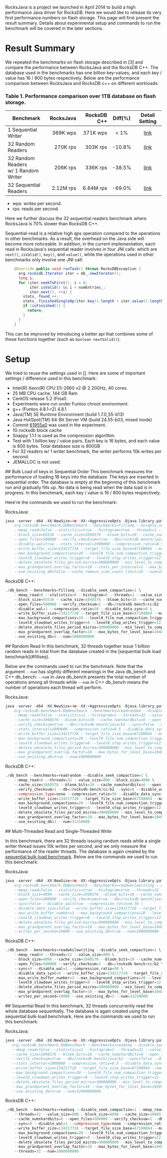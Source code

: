 RocksJava is a project we launched in April 2014 to build a high performance Java driver for RocksDB.  Here we would like to release its very first performance numbers on flash storage.  This page will first present the result summary.  Details about experimental setup and commands to run the benchmark will be covered in the later sections.

# Result Summary
We repeated the benchmarks on flash storage described in [3] and compare the performance between RocksJava and the RocksDB C++.  The database used in the benchmarks has one billion key-values, and each key / value has 16 / 800 bytes respectively.  Below are the performance comparison between RocksJava and RocksDB c++ on different workloads:

### Table 1.  Performance comparison over 1TB database on flash storage.
| Benchmark                               | RocksJava | RocksDB C++ | Diff(%) |     Detail Setting      |
|-----------------------------------------|----------:|------------:|:-------:|:-----------------------:|
|1 Sequential Writer                      |  369K wps |   371K wps  |   < 1%  | [link](#fillseq)        |
|32 Random Readers	                  |  270K rps |   303K rps  | -10.8%  | [link](#readrandom)     |
|32 Random Readers <br/>w/ 1 Random Writer|  206K rps |   336K rps  | -38.5%  | [link](#readwhilewriting) |
|32 Sequential Readers                    | 2.12M rps |  6.84M rps  | -69.0%  | [link](#readseq)|
* wps: writes per second.
* rps: reads per second.

Here we further discuss the 32 sequential readers benchmark where RocksJava is 70% slower than RocksDB C++.

Sequential-read is a relative high qps operation compared to the operations in other benchmarks. As a result, the overhead on the Java side will become more noticeable. In addition, in the current implementation, each read in RocksJava's sequential reader involves in four JNI calls: which are `next()`, `isValid()`, `key()`, and `value()`, while the operations used in other benchmarks only involve one JNI call:

```java
    @Override public void runTask() throws RocksDBException {
      org.rocksdb.Iterator iter = db_.newIterator();
      long i;
      for (iter.seekToFirst(), i = 0;
           iter.isValid() && i < numEntries_;
           iter.next(), ++i) {
        stats_.found_++;
        stats_.finishedSingleOp(iter.key().length + iter.value().length);
        if (isFinished()) {
          return;
        }
      }
    }
```

This can be improved by introducing a better api that combines some of these functions together (such as `boolean nextValid()`).

# Setup
We tried to reuse the settings used in [].  Here are some of important settings / difference used in this benchmark:

* Intel(R) Xeon(R) CPU E5-2660 v2 @ 2.20GHz, 40 cores.
* 25 MB CPU cache, 144 GB Ram
* CentOS release 5.2 (Final).
* Experiments were run under Funtoo chroot environment.
* g++ (Funtoo 4.8.1-r2) 4.8.1
* Java(TM) SE Runtime Environment (build 1.7.0_55-b13)
* Java HotSpot(TM) 64-Bit Server VM (build 24.55-b03, mixed mode)
* Commit [61955a0](https://github.com/facebook/rocksdb/commit/61955a0dda8222673196cd81a0afe92bbc61575a) was used in the experiment.
* 1G rocksdb block cache
* Snappy 1.1.1 is used as the compression algorithm.
* Test with 1 billion key / value pairs. Each key is 16 bytes, and each value is 800 bytes. Total database size is 800GB
* For 32 readers w/ 1 writer benchmark, the writer performs 10k writes per second.
* JEMALLOC is not used.

<a name="fillseq"/>
## Bulk Load of keys in Sequential Order
This benchmark measures the performance of loading 1B keys into the database. The keys are inserted in sequential order. The database is empty at the beginning of this benchmark run and gradually fills up. No data is being read when the data load is in progress.  In this benchmark, each key / value is 16 / 800 bytes respectively.

Here're the commands we used to run the benchmark:

RocksJava:

```c++
java -server -d64 -XX:NewSize=4m -XX:+AggressiveOpts -Djava.library.path=.:../ -cp rocksdbjni.jar:.:./* \
    org.rocksdb.benchmark.DbBenchmark --benchmarks=fillseq --disable_seek_compaction=true \
    --mmap_read=false --statistics=true --histogram=true --threads=1 --value_size=800 \
    --block_size=65536 --cache_size=1048576 --bloom_bits=10 --cache_numshardbits=4 \
    --open_files=500000 --verify_checksum=true --db=/rocksdb-bench/java/b2 --sync=false \
    --disable_wal=true --stats_interval=1000000 --compression_ratio=0.50 --disable_data_sync=0 \
    --write_buffer_size=134217728 --target_file_size_base=67108864 --max_write_buffer_number=3 \
    --max_background_compactions=20 --level0_file_num_compaction_trigger=4 \
    --level0_slowdown_writes_trigger=8 --level0_stop_writes_trigger=12 --num_levels=6 \
    --delete_obsolete_files_period_micros=300000000 --min_level_to_compress=0
    --max_grandparent_overlap_factor=10 --stats_per_interval=1 --max_bytes_for_level_base=10485760 \
    --use_existing_db=false --cache_remove_scan_count_limit=16 --num=1000000000
```
RocksDB C++:
```c++
./db_bench --benchmarks=fillseq --disable_seek_compaction=1 \
    --mmap_read=0 --statistics=0 --histogram=0 --threads=1 --value_size=800 \
    --block_size=65536 --cache_size=1048576 --bloom_bits=10 --cache_numshardbits=4 \
    --open_files=500000 --verify_checksum=1 --db=/rocksdb-bench/cc/b2 --sync=0 \
    --disable_wal=1 --compression_ratio=50 --disable_data_sync=0 \
    --write_buffer_size=134217728 --target_file_size_base=67108864 --max_write_buffer_number=3 \
    --max_background_compactions=20 --level0_file_num_compaction_trigger=4 \
    --level0_slowdown_writes_trigger=8 --level0_stop_writes_trigger=12 --num_levels=6 \
    --delete_obsolete_files_period_micros=300000000 --min_level_to_compress=0 \
    --max_grandparent_overlap_factor=10 --max_bytes_for_level_base=10485760 \
    --use_existing_db=0 --num=1000000000
```

<a name="readrandom"/>
## Random Read
In this benchmark, 32 threads together issue 1 billion random reads in total from the database created in the [sequential bulk load benchmark](#fillseq).

Below are the commands used to run the benchmark.  Note that the argument `--num` has slightly different meanings in the Java db_bench and C++ db_bench:  `--num` in Java db_bench presents the total number of operations among all threads while `--num` in C++ db_bench means the number of operations each thread will perform.

RocksJava:
```C++
java -server -d64 -XX:NewSize=4m -XX:+AggressiveOpts -Djava.library.path=.:../ -cp rocksdbjni.jar:.:./*
    org.rocksdb.benchmark.DbBenchmark --benchmarks=readrandom --disable_seek_compaction=true \
    --mmap_read=false --statistics=1 --histogram=1 --threads=32 --value_size=800 --block_size=4096 \
    --cache_size=1048576 --bloom_bits=10 --cache_numshardbits=6 --open_files=500000 \
    --verify_checksum=true --db=/rocksdb-bench/java/b2 --sync=false --disable_wal=true \
    --stats_interval=1000000 --compression_ratio=0.5 --disable_data_sync=false \
    --write_buffer_size=134217728 --target_file_size_base=67108864 --max_write_buffer_number=3 \
    --max_background_compactions=20 --level0_file_num_compaction_trigger=4 \
    --level0_slowdown_writes_trigger=8 --level0_stop_writes_trigger=12 --num_levels=6 \
    --delete_obsolete_files_period_micros=300000000 --min_level_to_compress=2 \
    --max_grandparent_overlap_factor=10 --max_bytes_for_level_base=10485760 \
    --use_existing_db=true --num=1000000000
```
RocksDB C++:
```C++
./db_bench --benchmarks=readrandom --disable_seek_compaction=1 \
    --mmap_read=0 --threads=32 --value_size=800 --block_size=4096 \
    --cache_size=1048576 --bloom_bits=10 --cache_numshardbits=6 --open_files=500000 \
    --verify_checksum=1 --db=/rocksdb-bench/cc/b2 --sync=0 --disable_wal=1 \
    --compression_type=none --compression_ratio=50 --disable_data_sync=0 \
    --write_buffer_size=134217728 --target_file_size_base=67108864 --max_write_buffer_number=3 \
    --max_background_compactions=20 --level0_file_num_compaction_trigger=4 \
    --level0_slowdown_writes_trigger=8 --level0_stop_writes_trigger=12 --num_levels=6 \
    --delete_obsolete_files_period_micros=300000000 --min_level_to_compress=2 \
    --max_grandparent_overlap_factor=10 --max_bytes_for_level_base=10485760 \
    --use_existing_db=1 --num=31250000
```

<a name="readwhilewriting"/>
## Multi-Threaded Read and Single-Threaded Write

In this benchmark, there are 32 threads issuing random reads while a single writer thread issues 10k writes per second, and we only measure the performance of the reader threads.  The database is again created by the [sequential bulk-load benchmark](#fillseq).  Below are the commands we used to run this benchmark:

RocksJava:
```C++
java -server -d64 -XX:NewSize=4m -XX:+AggressiveOpts -Djava.library.path=.:../ -cp rocksdbjni.jar:.:./* \
    org.rocksdb.benchmark.DbBenchmark --benchmarks=readwhilewriting --disable_seek_compaction=true \
    --mmap_read=false --statistics=true --histogram=true --threads=32 --value_size=800 \
    --block_size=4096 --cache_size=1048576 --bloom_bits=10 --cache_numshardbits=6 \
    --open_files=500000 --verify_checksum=true --db=/rocksdb-bench/java/b2 \
    --sync=false --disable_wal=true --compression_ratio=0.50 \
    --disable_data_sync=false --write_buffer_size=134217728 --target_file_size_base=67108864 \
    --max_write_buffer_number=3 --max_background_compactions=20 --level0_file_num_compaction_trigger=4 \
    --level0_slowdown_writes_trigger=8 --level0_stop_writes_trigger=12 --num_levels=6 \
    --delete_obsolete_files_period_micros=300000000 --min_level_to_compress=2 \
    --max_grandparent_overlap_factor=10 --max_bytes_for_level_base=10485760 \
    --writes_per_second=10000 --use_existing_db=true --num=1000000000
```
RocksDB C++:
```C++
./db_bench --benchmarks=readwhilewriting --disable_seek_compaction=1 \
    --mmap_read=0 --threads=32 --value_size=800 \
    --block_size=4096 --cache_size=1048576 --bloom_bits=10 --cache_numshardbits=6 \
    --open_files=500000 --verify_checksum=1 --db=/rocksdb-bench/cc/b2 \
    --sync=0 --disable_wal=1 --compression_ratio=50 \
    --disable_data_sync=0 --write_buffer_size=134217728 --target_file_size_base=67108864 \
    --max_write_buffer_number=3 --max_background_compactions=20 --level0_file_num_compaction_trigger=4 \
    --level0_slowdown_writes_trigger=8 --level0_stop_writes_trigger=12 --num_levels=6 \
    --delete_obsolete_files_period_micros=300000000 --min_level_to_compress=2 \
    --max_grandparent_overlap_factor=10 --max_bytes_for_level_base=10485760 \
    --writes_per_second=10000 --use_existing_db=1 --num=31250000
```

<a name="readseq"/>
## Sequential Read
In this benchmark, 32 threads concurrently read the whole database sequentially.  The database is again created using the sequential bulk-load benchmark.  Here are the commands we used to run this benchmark:

RocksJava:
```c++
java -server -d64 -XX:NewSize=4m -XX:+AggressiveOpts -Djava.library.path=.:../ -cp rocksdbjni.jar:.:./*
   org.rocksdb.benchmark.DbBenchmark --benchmarks=readseq --disable_seek_compaction=true \
   --mmap_read=false --statistics=1 --histogram=1 --threads=32 --value_size=800 --block_size=4096 \
   --cache_size=1048576 --bloom_bits=10 --cache_numshardbits=6 --open_files=500000 \
   --verify_checksum=true --db=/rocksdb-bench/java/b2 --sync=false --disable_wal=true \
   --stats_interval=1000000 --compression_ratio=0.5 --disable_data_sync=false \
   --write_buffer_size=134217728 --target_file_size_base=67108864 --max_write_buffer_number=3 \
   --max_background_compactions=20 --level0_file_num_compaction_trigger=4 \
   --level0_slowdown_writes_trigger=8 --level0_stop_writes_trigger=12 --num_levels=6 \
   --delete_obsolete_files_period_micros=300000000 --min_level_to_compress=2 \
   --max_grandparent_overlap_factor=10 --max_bytes_for_level_base=10485760 \
   --use_existing_db=true --num=32000000000
```
RocksDB C++:
```c++
./db_bench --benchmarks=readseq --disable_seek_compaction=1 --mmap_read=0 \
    --threads=32 --value_size=800 --block_size=4096 --cache_size=1048576 --bloom_bits=10 \
    --cache_numshardbits=6 --open_files=500000 --verify_checksum=1 --db=/rocksdb-bench/cc/b2 \
    --sync=0 --disable_wal=1 --compression_type=none --compression_ratio=50 --disable_data_sync=0 \
    --write_buffer_size=134217728 --target_file_size_base=67108864 --max_write_buffer_number=3 \
    --max_background_compactions=20 --level0_file_num_compaction_trigger=4 \
    --level0_slowdown_writes_trigger=8 --level0_stop_writes_trigger=12 --num_levels=6 \
    --delete_obsolete_files_period_micros=300000000 --min_level_to_compress=2 \
    --max_grandparent_overlap_factor=10 --max_bytes_for_level_base=10485760 --use_existing_db=1 \
    --threads=32 --num=1000000000
```